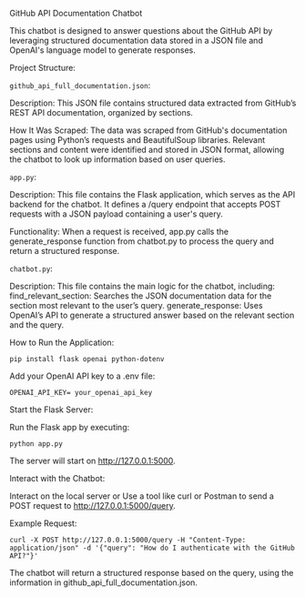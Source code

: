 GitHub API Documentation Chatbot

This chatbot is designed to answer questions about the GitHub API by leveraging structured documentation data stored in a JSON file and OpenAI's language model to generate responses.

Project Structure:

```github_api_full_documentation.json```:

Description: This JSON file contains structured data extracted from GitHub’s REST API documentation, organized by sections.

How It Was Scraped: The data was scraped from GitHub's documentation pages using Python’s requests and BeautifulSoup libraries. 
Relevant sections and content were identified and stored in JSON format, allowing the chatbot to look up information based on user queries.

```app.py```:

Description: This file contains the Flask application, which serves as the API backend for the chatbot. It defines a /query endpoint that accepts POST requests with a JSON payload containing a user's query.

Functionality: When a request is received, app.py calls the generate_response function from chatbot.py to process the query and return a structured response.

```chatbot.py```:

Description: This file contains the main logic for the chatbot, including:
find_relevant_section: Searches the JSON documentation data for the section most relevant to the user’s query.
generate_response: Uses OpenAI’s API to generate a structured answer based on the relevant section and the query.

How to Run the Application:

```pip install flask openai python-dotenv```

Add your OpenAI API key to a .env file:

```OPENAI_API_KEY= your_openai_api_key```


Start the Flask Server:

Run the Flask app by executing:

```python app.py```

The server will start on http://127.0.0.1:5000.

Interact with the Chatbot:

Interact on the local server or Use a tool like curl or Postman to send a POST request to http://127.0.0.1:5000/query.

Example Request:

```curl -X POST http://127.0.0.1:5000/query -H "Content-Type: application/json" -d '{"query": "How do I authenticate with the GitHub API?"}'```

The chatbot will return a structured response based on the query, using the information in github_api_full_documentation.json.
